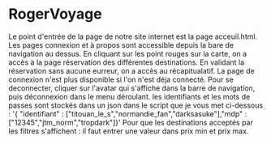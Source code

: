 # RogerVoyage
Le point d'entrée de la page de notre site internet est la page acceuil.html.
Les pages connexion et à propos sont accessible depuis la bare de navigation au dessus.
En cliquant sur les point rouges sur la carte, on a accès à la page réservation des différentes destinations.
En validant la réservation sans aucune eurreur, on a accès au récapitualatif.
La page de connexion n'est plus disponible si l'on n'est déja connecté.
Pour se deconnecter, cliquer sur l'avatar qui s'affiche dans la barre de navigation, puis déconnexion dans le menu déroulant.
les identifiants et les mots de passes sont stockés dans un json dans le script que je vous met ci-dessous :
'{ "identifiant" : ["titouan_le_s","normandie_fan","darksasuke"],"mdp" : ["12345","jtm_norm","tropdark"]}'
Pour que les destinations acceptés par les filtres s'affichent : il faut entrer une valeur dans prix min et prix max.